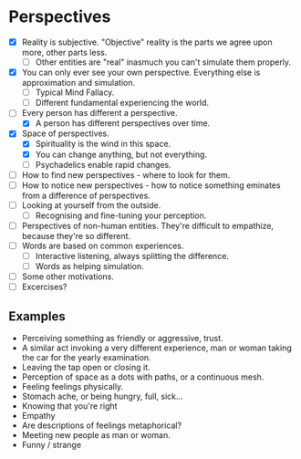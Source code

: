 # Perspectives

 - [x] Reality is subjective. "Objective" reality is the parts we agree upon more, other parts less.
   - [ ] Other entities are "real" inasmuch you can't simulate them properly.
 - [x] You can only ever see your own perspective. Everything else is approximation and simulation.
   - [ ] Typical Mind Fallacy.
   - [ ] Different fundamental experiencing the world.
 - [ ] Every person has different a perspective.
   - [x] A person has different perspectives over time.
 - [x] Space of perspectives.
   - [x] Spirituality is the wind in this space.
   - [x] You can change anything, but not everything.
   - [ ] Psychadelics enable rapid changes.
 - [ ] How to find new perspectives - where to look for them.
 - [ ] How to notice new perspectives - how to notice something eminates from a difference of perspectives.
 - [ ] Looking at yourself from the outside.
   - [ ] Recognising and fine-tuning your perception.
 - [ ] Perspectives of non-human entities. They're difficult to empathize, because they're so different.
 - [ ] Words are based on common experiences.
   - [ ] Interactive listening, always splitting the difference.
   - [ ] Words as helping simulation.
 - [ ] Some other motivations.
 - [ ] Excercises?

## Examples

- Perceiving something as friendly or aggressive, trust.
- A similar act invoking a very different experience, man or woman taking the car for the yearly examination.
- Leaving the tap open or closing it.
- Perception of space as a dots with paths, or a continuous mesh.
- Feeling feelings physically.
- Stomach ache, or being hungry, full, sick...
- Knowing that you're right
- Empathy
- Are descriptions of feelings metaphorical?
- Meeting new people as man or woman.
- Funny / strange
